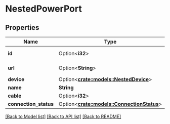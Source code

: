 # NestedPowerPort

## Properties

Name | Type | Description | Notes
------------ | ------------- | ------------- | -------------
**id** | Option<**i32**> |  | [optional][readonly]
**url** | Option<**String**> |  | [optional][readonly]
**device** | Option<[**crate::models::NestedDevice**](NestedDevice.md)> |  | [optional]
**name** | **String** |  | 
**cable** | Option<**i32**> |  | [optional]
**connection_status** | Option<[**crate::models::ConnectionStatus**](Connection_status.md)> |  | [optional]

[[Back to Model list]](../README.md#documentation-for-models) [[Back to API list]](../README.md#documentation-for-api-endpoints) [[Back to README]](../README.md)


